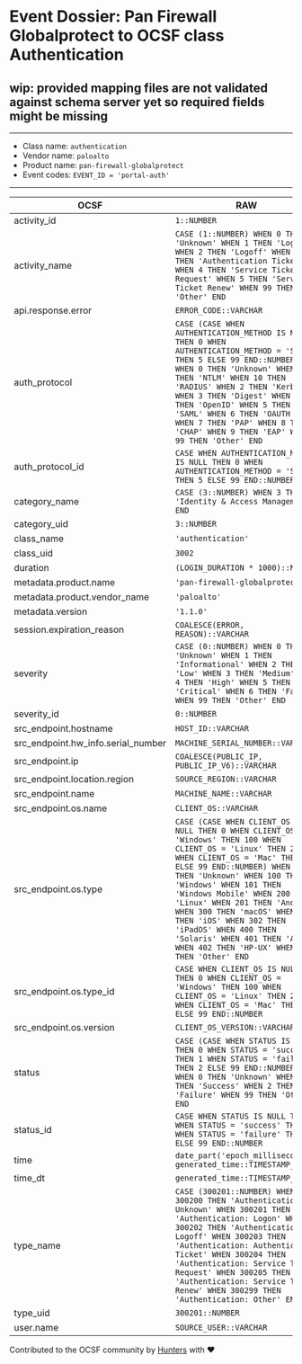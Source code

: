 # Event Dossier: Pan Firewall Globalprotect to OCSF class Authentication

## wip: provided mapping files are not validated against schema server yet so required fields might be missing
---
* Class name: `authentication`
* Vendor name: `paloalto`
* Product name: `pan-firewall-globalprotect`
* Event codes: `EVENT_ID = 'portal-auth'`
---

| OCSF | RAW |
| --- | --- |
| activity_id | ```1::NUMBER``` |
| activity_name | ```CASE (1::NUMBER) WHEN 0 THEN 'Unknown' WHEN 1 THEN 'Logon' WHEN 2 THEN 'Logoff' WHEN 3 THEN 'Authentication Ticket' WHEN 4 THEN 'Service Ticket Request' WHEN 5 THEN 'Service Ticket Renew' WHEN 99 THEN 'Other' END``` |
| api.response.error | ```ERROR_CODE::VARCHAR``` |
| auth_protocol | ```CASE (CASE WHEN AUTHENTICATION_METHOD IS NULL THEN 0 WHEN AUTHENTICATION_METHOD = 'SAML' THEN 5 ELSE 99 END::NUMBER) WHEN 0 THEN 'Unknown' WHEN 1 THEN 'NTLM' WHEN 10 THEN 'RADIUS' WHEN 2 THEN 'Kerberos' WHEN 3 THEN 'Digest' WHEN 4 THEN 'OpenID' WHEN 5 THEN 'SAML' WHEN 6 THEN 'OAUTH 2.0' WHEN 7 THEN 'PAP' WHEN 8 THEN 'CHAP' WHEN 9 THEN 'EAP' WHEN 99 THEN 'Other' END``` |
| auth_protocol_id | ```CASE WHEN AUTHENTICATION_METHOD IS NULL THEN 0 WHEN AUTHENTICATION_METHOD = 'SAML' THEN 5 ELSE 99 END::NUMBER``` |
| category_name | ```CASE (3::NUMBER) WHEN 3 THEN 'Identity & Access Management' END``` |
| category_uid | ```3::NUMBER``` |
| class_name | ```'authentication'``` |
| class_uid | ```3002``` |
| duration | ```(LOGIN_DURATION * 1000)::NUMBER``` |
| metadata.product.name | ```'pan-firewall-globalprotect'``` |
| metadata.product.vendor_name | ```'paloalto'``` |
| metadata.version | ```'1.1.0'``` |
| session.expiration_reason | ```COALESCE(ERROR, REASON)::VARCHAR``` |
| severity | ```CASE (0::NUMBER) WHEN 0 THEN 'Unknown' WHEN 1 THEN 'Informational' WHEN 2 THEN 'Low' WHEN 3 THEN 'Medium' WHEN 4 THEN 'High' WHEN 5 THEN 'Critical' WHEN 6 THEN 'Fatal' WHEN 99 THEN 'Other' END``` |
| severity_id | ```0::NUMBER``` |
| src_endpoint.hostname | ```HOST_ID::VARCHAR``` |
| src_endpoint.hw_info.serial_number | ```MACHINE_SERIAL_NUMBER::VARCHAR``` |
| src_endpoint.ip | ```COALESCE(PUBLIC_IP, PUBLIC_IP_V6)::VARCHAR``` |
| src_endpoint.location.region | ```SOURCE_REGION::VARCHAR``` |
| src_endpoint.name | ```MACHINE_NAME::VARCHAR``` |
| src_endpoint.os.name | ```CLIENT_OS::VARCHAR``` |
| src_endpoint.os.type | ```CASE (CASE WHEN CLIENT_OS IS NULL THEN 0 WHEN CLIENT_OS = 'Windows' THEN 100 WHEN CLIENT_OS = 'Linux' THEN 200 WHEN CLIENT_OS = 'Mac' THEN 300 ELSE 99 END::NUMBER) WHEN 0 THEN 'Unknown' WHEN 100 THEN 'Windows' WHEN 101 THEN 'Windows Mobile' WHEN 200 THEN 'Linux' WHEN 201 THEN 'Android' WHEN 300 THEN 'macOS' WHEN 301 THEN 'iOS' WHEN 302 THEN 'iPadOS' WHEN 400 THEN 'Solaris' WHEN 401 THEN 'AIX' WHEN 402 THEN 'HP-UX' WHEN 99 THEN 'Other' END``` |
| src_endpoint.os.type_id | ```CASE WHEN CLIENT_OS IS NULL THEN 0 WHEN CLIENT_OS = 'Windows' THEN 100 WHEN CLIENT_OS = 'Linux' THEN 200 WHEN CLIENT_OS = 'Mac' THEN 300 ELSE 99 END::NUMBER``` |
| src_endpoint.os.version | ```CLIENT_OS_VERSION::VARCHAR``` |
| status | ```CASE (CASE WHEN STATUS IS NULL THEN 0 WHEN STATUS = 'success' THEN 1 WHEN STATUS = 'failure' THEN 2 ELSE 99 END::NUMBER) WHEN 0 THEN 'Unknown' WHEN 1 THEN 'Success' WHEN 2 THEN 'Failure' WHEN 99 THEN 'Other' END``` |
| status_id | ```CASE WHEN STATUS IS NULL THEN 0 WHEN STATUS = 'success' THEN 1 WHEN STATUS = 'failure' THEN 2 ELSE 99 END::NUMBER``` |
| time | ```date_part('epoch_milliseconds', generated_time::TIMESTAMP_LTZ)``` |
| time_dt | ```generated_time::TIMESTAMP_LTZ``` |
| type_name | ```CASE (300201::NUMBER) WHEN 300200 THEN 'Authentication: Unknown' WHEN 300201 THEN 'Authentication: Logon' WHEN 300202 THEN 'Authentication: Logoff' WHEN 300203 THEN 'Authentication: Authentication Ticket' WHEN 300204 THEN 'Authentication: Service Ticket Request' WHEN 300205 THEN 'Authentication: Service Ticket Renew' WHEN 300299 THEN 'Authentication: Other' END``` |
| type_uid | ```300201::NUMBER``` |
| user.name | ```SOURCE_USER::VARCHAR``` |

Contributed to the OCSF community by [Hunters](https://www.hunters.security/) with ❤
